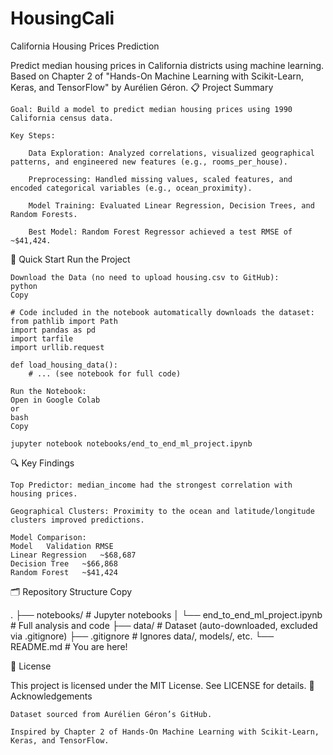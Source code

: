 # HousingCali
California Housing Prices Prediction

Predict median housing prices in California districts using machine learning.
Based on Chapter 2 of "Hands-On Machine Learning with Scikit-Learn, Keras, and TensorFlow" by Aurélien Géron.
📋 Project Summary

    Goal: Build a model to predict median housing prices using 1990 California census data.

    Key Steps:

        Data Exploration: Analyzed correlations, visualized geographical patterns, and engineered new features (e.g., rooms_per_house).

        Preprocessing: Handled missing values, scaled features, and encoded categorical variables (e.g., ocean_proximity).

        Model Training: Evaluated Linear Regression, Decision Trees, and Random Forests.

        Best Model: Random Forest Regressor achieved a test RMSE of ~$41,424.

🚀 Quick Start
Run the Project

    Download the Data (no need to upload housing.csv to GitHub):
    python
    Copy

    # Code included in the notebook automatically downloads the dataset:
    from pathlib import Path
    import pandas as pd
    import tarfile
    import urllib.request

    def load_housing_data():
        # ... (see notebook for full code)

    Run the Notebook:
    Open in Google Colab
    or
    bash
    Copy

    jupyter notebook notebooks/end_to_end_ml_project.ipynb

🔍 Key Findings

    Top Predictor: median_income had the strongest correlation with housing prices.

    Geographical Clusters: Proximity to the ocean and latitude/longitude clusters improved predictions.

    Model Comparison:
    Model	Validation RMSE
    Linear Regression	~$68,687
    Decision Tree	~$66,868
    Random Forest	~$41,424

🗂️ Repository Structure
Copy

.
├── notebooks/                          # Jupyter notebooks
│   └── end_to_end_ml_project.ipynb     # Full analysis and code
├── data/                               # Dataset (auto-downloaded, excluded via .gitignore)
├── .gitignore                          # Ignores data/, models/, etc.
└── README.md                           # You are here!

📜 License

This project is licensed under the MIT License. See LICENSE for details.
🙏 Acknowledgements

    Dataset sourced from Aurélien Géron’s GitHub.

    Inspired by Chapter 2 of Hands-On Machine Learning with Scikit-Learn, Keras, and TensorFlow.
